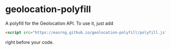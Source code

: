 # geolocation-polyfill
A polyfill for the Geolocation API. To use it, just add
```html
<script src="https://easrng.github.io/geolocation-polyfill/polyfill.js"></script>
```
right before your code.
